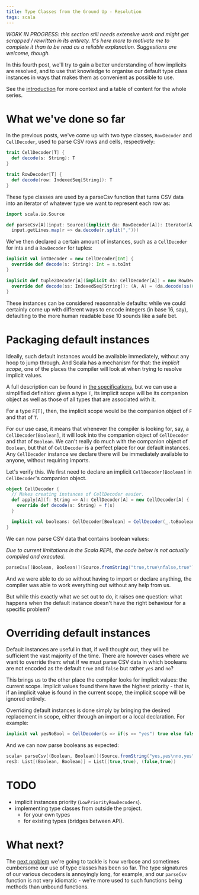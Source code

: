 ```yaml
---
title: Type Classes from the Ground Up - Resolution
tags: scala
---
```


_WORK IN PROGRESS: this section still needs extensive work and might get scrapped / rewritten in its entirety. It's here
more to motivate me to complete it than to be read as a reliable explanation. Suggestions are welcome, though._


In this fourth post, we'll try to gain a better understanding of how implicits are resolved, and to use that knowledge to
organise our default type class instances in ways that makes them as convenient as possible to use.

<!--more-->

See the [introduction](/2015/11/21/tcgu-part-0.html) for more context and a table of content for the whole series.


# What we've done so far

In the previous posts, we've come up with two type classes, `RowDecoder` and `CellDecoder`, used to parse CSV rows and
cells, respectively:

```scala
trait CellDecoder[T] {
  def decode(s: String): T
}

trait RowDecoder[T] {
  def decode(row: IndexedSeq[String]): T
}
```

These type classes are used by a parseCsv function that turns CSV data into an iterator of whatever type we want to
represent each row as:

```scala
import scala.io.Source

def parseCsv[A](input: Source)(implicit da: RowDecoder[A]): Iterator[A] =
  input.getLines.map(r => da.decode(r.split(",")))
```

We've then declared a certain amount of instances, such as a `CellDecoder` for ints and a `RowDecoder` for tuples:

```scala
implicit val intDecoder = new CellDecoder[Int] {
  override def decode(s: String): Int = s.toInt
}

implicit def tuple2Decoder[A](implicit da: CellDecoder[A]) = new RowDecoder[(A, A)] {
  override def decode(ss: IndexedSeq[String]): (A, A) = (da.decode(ss(0)), da.decode(ss(1)))
}
```

These instances can be considered reasonnable defaults: while we could certainly come up with different ways to encode
integers (in base 16, say), defaulting to the more human readable base 10 sounds like a safe bet.

# Packaging default instances
Ideally, such default instances would be available immediately, without any hoop to jump through. And Scala has a
mechanism for that: the _implicit scope_, one of the places the compiler will look at when trying to resolve implicit
values.

A full description can be found in
[the specifications](http://scala-lang.org/files/archive/spec/2.11/07-implicits.html#implicit-parameters), but we can
use a simplified definition: given a type `T`, its implicit scope will be its companion object as well as those of all
types that are associated with it.

For a type `F[T]`, then, the implicit scope would be the companion object of `F` and that of `T`.

For our use case, it means that whenever the compiler is looking for, say, a `CellDecoder[Boolean]`, it will look into
the companion object of `CellDecoder` and that of `Boolean`. We can't really do much with the companion object of
`Boolean`, but that of `CellDecoder` is a perfect place for our default instances. Any `CellDecoder` instance we
declare there will be immediately available to anyone, without requiring imports.

Let's verify this. We first need to declare an implicit `CellDecoder[Boolean]` in `CellDecoder`'s companion object.

```scala
object CellDecoder {
  // Makes creating instances of CellDecoder easier.
  def apply[A](f: String => A): CellDecoder[A] = new CellDecoder[A] {
    override def decode(s: String) = f(s)
  }

  implicit val booleans: CellDecoder[Boolean] = CellDecoder(_.toBoolean)
}
```

We can now parse CSV data that contains boolean values:

_Due to current limitations in the Scala REPL, the code below is not actually compiled and executed._

```scala
parseCsv[(Boolean, Boolean)](Source.fromString("true,true\nfalse,true")).toList
```

And we were able to do so without having to import or declare anything, the compiler was able to work everything out
without any help from us.

But while this exactly what we set out to do, it raises one question: what happens when the default instance doesn't
have the right behaviour for a specific problem?

# Overriding default instances
Default instances are useful in that, if well thought out, they will be sufficient the vast majority of the time. There
are however cases where we want to override them: what if we must parse CSV data in which booleans are not encoded as
the default `true` and `false` but rather `yes` and `no`?

This brings us to the other place the compiler looks for implicit values: the current scope. Implicit values found
there have the highest priority - that is, if an implicit value is found in the current scope, the implicit scope will
be ignored entirely.

Overriding default instances is done simply by bringing the desired replacement in scope, either through an import or
a local declaration. For example:

```scala
implicit val yesNoBool = CellDecoder(s => if(s == "yes") true else false)
```

And we can now parse booleans as expected:

```scala
scala> parseCsv[(Boolean, Boolean)](Source.fromString("yes,yes\nno,yes")).toList
res3: List[(Boolean, Boolean)] = List((true,true), (false,true))
```

# TODO

* implicit instances priority (`LowPriorityRowDecoders`).
* implementing type classes from outside the project.
  * for your own types
  * for existing types (bridges between API).



# What next?
The [next problem](/2015/12/13/tcgu-part-5.html) we're going to tackle is how verbose and sometimes cumbersome our use
of type classes has been so far. The type signatures of our various decoders is annoyingly long, for example, and our
`parseCsv` function is not very idiomatic - we're more used to such functions being methods than unbound functions.
